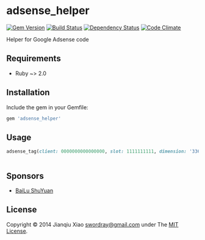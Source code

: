# adsense_helper

[![Gem Version](https://badge.fury.io/rb/adsense_helper.png)](http://badge.fury.io/rb/adsense_helper) [![Build Status](https://secure.travis-ci.org/swordray/adsense_helper.png?branch=master)](http://travis-ci.org/swordray/adsense_helper) [![Dependency Status](https://gemnasium.com/swordray/adsense_helper.png?travis)](https://gemnasium.com/swordray/adsense_helper) [![Code Climate](https://codeclimate.com/github/swordray/adsense_helper.png)](https://codeclimate.com/github/swordray/adsense_helper)

Helper for Google Adsense code

## Requirements

- Ruby ~> 2.0

## Installation

Include the gem in your Gemfile:

```ruby
gem 'adsense_helper'
```

## Usage

```ruby
adsense_tag(client: 0000000000000000, slot: 1111111111, dimension: '336x280', format: 'auto', responsive: true,)
```

```ruby

```

## Sponsors

- [BaiLu ShuYuan](https://bailushuyuan.org)

## License

Copyright © 2014 Jianqiu Xiao <swordray@gmail.com> under The [MIT License](http://opensource.org/licenses/MIT).
